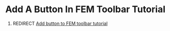 # Add A Button In FEM Toolbar Tutorial

1.  REDIRECT [Add button to FEM toolbar tutorial](Add_button_to_FEM_toolbar_tutorial.md)
